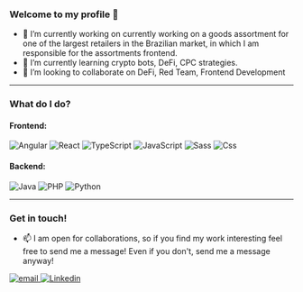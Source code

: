 ### Welcome to my profile 👋

- 🔭 I’m currently working on currently working on a goods assortment for one of the largest retailers in the Brazilian market, in which I am responsible for the assortments frontend.
- 🌱 I’m currently learning crypto bots, DeFi, CPC strategies.
- 👯 I’m looking to collaborate on DeFi, Red Team, Frontend Development

---

### What do I do?

#### Frontend:
<p>
  <img alt="Angular" src="https://img.shields.io/badge/Angular-DD0031?logo=angular&logoColor=white&style=for-the-badge" />
  <img alt="React" src="https://img.shields.io/badge/React-20232a?logo=react&logoColor=61dafb&style=for-the-badge" />
  <img alt="TypeScript" src="https://img.shields.io/badge/TypeScript-3178c6?logo=typescript&logoColor=white&style=for-the-badge" />
  <img alt="JavaScript" src="https://img.shields.io/badge/JavaScript-f7e018?logo=javascript&logoColor=black&style=for-the-badge" />
  <img alt="Sass" src="https://img.shields.io/badge/Sass-CC6699?logo=sass&logoColor=white&style=for-the-badge" />
  <img alt="Css" src="https://img.shields.io/badge/CSS-1572B6?logo=css3&logoColor=white&style=for-the-badge" />
</p>

#### Backend:
<p>
  <img alt="Java" src="https://img.shields.io/badge/Java-red?logo=java&logoColor=white&style=for-the-badge" />
  <img alt="PHP" src="https://img.shields.io/badge/PHP-8892BF?logo=php&logoColor=white&style=for-the-badge" />
  <img alt="Python" src="https://img.shields.io/badge/Python-3776ab?logo=python&logoColor=white&style=for-the-badge" />
</p>

---

### Get in touch!

- 📫 I am open for collaborations, so if you find my work interesting feel free to send me a message! Even if you don't, send me a message anyway!

<p>
  <a href="mailto:modestoartur@gmail.com">
    <img alt="email" src="https://img.shields.io/badge/email-white?logo=mail&logoColor=red&style=for-the-badge" />
  </a>
  <a href="https://www.linkedin.com/in/modestoartur/">
    <img alt="Linkedin" src="https://img.shields.io/badge/linkedin-0077B5?logo=linkedin&logoColor=white&style=for-the-badge" />
  </a>
</p>
